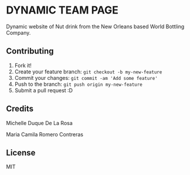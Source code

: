 # DYNAMIC TEAM PAGE

Dynamic website of Nut drink from the New Orleans based World Bottling Company.

## Contributing

1. Fork it!
2. Create your feature branch: `git checkout -b my-new-feature`
3. Commit your changes: `git commit -am 'Add some feature'`
4. Push to the branch: `git push origin my-new-feature`
5. Submit a pull request :D

## Credits

Michelle Duque De La Rosa

Maria Camila Romero Contreras


## License

MIT
